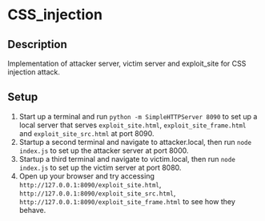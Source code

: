 # CSS_injection

## Description
Implementation of attacker server, victim server and exploit_site for CSS injection attack.

## Setup
1. Start up a terminal and run ```python -m SimpleHTTPServer 8090``` to set up a local server that serves ```exploit_site.html```, ```exploit_site_frame.html``` and ```exploit_site_src.html``` at port 8090.
2. Startup a second terminal and navigate to attacker.local, then run ```node index.js``` to set up the attacker server at port 8000.
3. Startup a third terminal and navigate to victim.local, then run ```node index.js``` to set up the victim server at port 8080.
4. Open up your browser and try accessing ```http://127.0.0.1:8090/exploit_site.html```, ```http://127.0.0.1:8090/exploit_site_src.html```, ```http://127.0.0.1:8090/exploit_site_frame.html``` to see how they behave.
